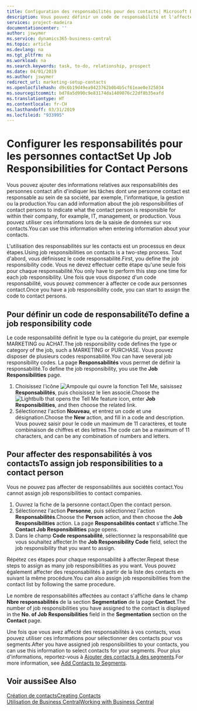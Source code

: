 ```yaml
---
title: Configuration des responsabilités pour des contacts| Microsoft Docs
description: Vous pouvez définir un code de responsabilité et l'affecter à un contact pour indiquer les tâches dont votre contact est en charge dans sa société, par exemple, l'informatique ou la production.
services: project-madeira
documentationcenter: ''
author: jswymer
ms.service: dynamics365-business-central
ms.topic: article
ms.devlang: na
ms.tgt_pltfrm: na
ms.workload: na
ms.search.keywords: task, to-do, relationship, prospect
ms.date: 04/01/2019
ms.author: jswymer
redirect_url: marketing-setup-contacts
ms.openlocfilehash: d9c6b19d49ea9423762b0b4b5cf61eae0e325034
ms.sourcegitcommit: bd78a5d990c9e83174da1409076c22df8b35eafd
ms.translationtype: HT
ms.contentlocale: fr-CH
ms.lasthandoff: 03/31/2019
ms.locfileid: "933995"
---
```

# <a name="set-up-job-responsibilities-for-contact-persons"></a><span data-ttu-id="15140-103">Configurer les responsabilités pour les personnes contact</span><span class="sxs-lookup"><span data-stu-id="15140-103">Set Up Job Responsibilities for Contact Persons</span></span>
<span data-ttu-id="15140-104">Vous pouvez ajouter des informations relatives aux responsabilités des personnes contact afin d'indiquer les tâches dont une personne contact est responsable au sein de sa société, par exemple, l'informatique, la gestion ou la production.</span><span class="sxs-lookup"><span data-stu-id="15140-104">You can add information about the job responsibilities of contact persons to indicate what the contact person is responsible for within their company, for example, IT, management, or production.</span></span> <span data-ttu-id="15140-105">Vous pouvez utiliser ces informations lors de la saisie de données sur vos contacts.</span><span class="sxs-lookup"><span data-stu-id="15140-105">You can use this information when entering information about your contacts.</span></span>

<span data-ttu-id="15140-106">L'utilisation des responsabilités sur les contacts est un processus en deux étapes.</span><span class="sxs-lookup"><span data-stu-id="15140-106">Using job responsibilities on contacts is a two-step process.</span></span> <span data-ttu-id="15140-107">Tout d'abord, vous définissez le code responsabilité.</span><span class="sxs-lookup"><span data-stu-id="15140-107">First, you define the job responsibility code.</span></span> <span data-ttu-id="15140-108">Vous ne devez effectuer cette étape qu'une seule fois pour chaque responsabilité.</span><span class="sxs-lookup"><span data-stu-id="15140-108">You only have to perform this step one time for each job responsibility.</span></span> <span data-ttu-id="15140-109">Une fois que vous disposez d'un code responsabilité, vous pouvez commencer à affecter ce code aux personnes contact.</span><span class="sxs-lookup"><span data-stu-id="15140-109">Once you have a job responsibility code, you can start to assign the code to contact persons.</span></span>

## <a name="to-define-a-job-responsibility-code"></a><span data-ttu-id="15140-110">Pour définir un code de responsabilité</span><span class="sxs-lookup"><span data-stu-id="15140-110">To define a job responsibility code</span></span>
<span data-ttu-id="15140-111">Le code responsabilité définit le type ou la catégorie du projet, par exemple MARKETING ou ACHAT.</span><span class="sxs-lookup"><span data-stu-id="15140-111">The job responsibility code defines the type or category of the job, such a MARKETING or PURCHASE.</span></span> <span data-ttu-id="15140-112">Vous pouvez disposer de plusieurs codes responsabilité.</span><span class="sxs-lookup"><span data-stu-id="15140-112">You can have several job responsibility codes.</span></span> <span data-ttu-id="15140-113">La page **Responsabilités** vous permet de définir la responsabilité.</span><span class="sxs-lookup"><span data-stu-id="15140-113">To define the job responsibility, you use the **Job Responsibilities** page.</span></span>

1. <span data-ttu-id="15140-114">Choisissez l'icône ![Ampoule qui ouvre la fonction Tell Me](media/ui-search/search_small.png "Dites-moi ce que vous voulez faire"), saisissez **Responsabilités**, puis choisissez le lien associé.</span><span class="sxs-lookup"><span data-stu-id="15140-114">Choose the ![Lightbulb that opens the Tell Me feature](media/ui-search/search_small.png "Tell me what you want to do") icon, enter **Job Responsibilities**, and then choose the related link.</span></span>
2. <span data-ttu-id="15140-115">Sélectionnez l'action **Nouveau**, et entrez un code et une désignation.</span><span class="sxs-lookup"><span data-stu-id="15140-115">Choose the **New** action, and fill in a code and description.</span></span> <span data-ttu-id="15140-116">Vous pouvez saisir pour le code un maximum de 11 caractères, et toute combinaison de chiffres et des lettres.</span><span class="sxs-lookup"><span data-stu-id="15140-116">The code can be a maximum of 11 characters, and can be any combination of numbers and letters.</span></span>

## <a name="to-assign-job-responsibilities-to-a-contact-person"></a><span data-ttu-id="15140-117">Pour affecter des responsabilités à vos contacts</span><span class="sxs-lookup"><span data-stu-id="15140-117">To assign job responsibilities to a contact person</span></span>
<span data-ttu-id="15140-118">Vous ne pouvez pas affecter de responsabilités aux sociétés contact.</span><span class="sxs-lookup"><span data-stu-id="15140-118">You cannot assign job responsibilities to contact companies.</span></span>

1. <span data-ttu-id="15140-119">Ouvrez la fiche de la personne contact.</span><span class="sxs-lookup"><span data-stu-id="15140-119">Open the contact person.</span></span>
2. <span data-ttu-id="15140-120">Sélectionnez l'action **Personne**, puis sélectionnez l'action **Responsabilités**.</span><span class="sxs-lookup"><span data-stu-id="15140-120">Choose the **Person** action, and then choose the **Job Responsibilities** action.</span></span> <span data-ttu-id="15140-121">La page **Responsabilités contact** s'affiche.</span><span class="sxs-lookup"><span data-stu-id="15140-121">The **Contact Job Responsibilities** page opens.</span></span>
3. <span data-ttu-id="15140-122">Dans le champ **Code responsabilité**, sélectionnez la responsabilité que vous souhaitez affecter.</span><span class="sxs-lookup"><span data-stu-id="15140-122">In the **Job Responsibility Code** field, select the job responsibility that you want to assign.</span></span>

<span data-ttu-id="15140-123">Répétez ces étapes pour chaque responsabilité à affecter.</span><span class="sxs-lookup"><span data-stu-id="15140-123">Repeat these steps to assign as many job responsibilities as you want.</span></span> <span data-ttu-id="15140-124">Vous pouvez également affecter des responsabilités à partir de la liste des contacts en suivant la même procédure.</span><span class="sxs-lookup"><span data-stu-id="15140-124">You can also assign job responsibilities from the contact list by following the same procedure.</span></span>

<span data-ttu-id="15140-125">Le nombre de responsabilités affectées au contact s'affiche dans le champ **Nbre responsabilités** de la section **Segmentation** de la page **Contact**.</span><span class="sxs-lookup"><span data-stu-id="15140-125">The number of job responsibilities you have assigned to the contact is displayed in the **No. of Job Responsibilities** field in the **Segmentation** section on the **Contact** page.</span></span>

<span data-ttu-id="15140-126">Une fois que vous avez affecté des responsabilités à vos contacts, vous pouvez utiliser ces informations pour sélectionner des contacts pour vos segments.</span><span class="sxs-lookup"><span data-stu-id="15140-126">After you have assigned job responsibilities to your contacts, you can use this information to select contacts for your segments.</span></span> <span data-ttu-id="15140-127">Pour plus d'informations, reportez-vous à [Ajouter des contacts à des segments](marketing-add-contact-segment.md).</span><span class="sxs-lookup"><span data-stu-id="15140-127">For more information, see [Add Contacts to Segments](marketing-add-contact-segment.md).</span></span>

## <a name="see-also"></a><span data-ttu-id="15140-128">Voir aussi</span><span class="sxs-lookup"><span data-stu-id="15140-128">See Also</span></span>
[<span data-ttu-id="15140-129">Création de contacts</span><span class="sxs-lookup"><span data-stu-id="15140-129">Creating Contacts</span></span>](marketing-create-contact-companies.md)  
[<span data-ttu-id="15140-130">Utilisation de Business Central</span><span class="sxs-lookup"><span data-stu-id="15140-130">Working with Business Central</span></span>](ui-work-product.md)
